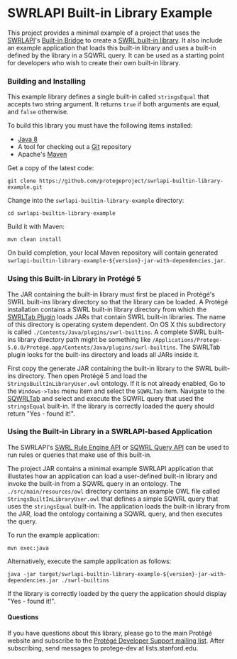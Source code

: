 # SWRLAPI Built-in Library Example

This project provides a minimal example of a project that uses the [SWRLAPI](https://github.com/protegeproject/swrlapi/wiki)'s 
[Built-in Bridge](https://github.com/protegeproject/swrlapi/wiki/SWRLBuiltInBridge)
to create a [SWRL built-in library](https://github.com/protegeproject/swrlapi/wiki/SWRLBuiltInFAQ).
It also include an example application that loads this built-in library and uses a built-in defined by the library in a SQWRL query.
It can be used as a starting point for developers who wish to create their own built-in library.

### Building and Installing

This example library defines a single built-in called ```stringsEqual``` that accepts two string argument. 
It returns ```true``` if both arguments are equal, and ```false``` otherwise. 

To build this library you must have the following items installed:

+ [Java 8](http://www.oracle.com/technetwork/java/javase/downloads/index.html)
+ A tool for checking out a [Git](http://git-scm.com/) repository
+ Apache's [Maven](http://maven.apache.org/index.html)

Get a copy of the latest code:

    git clone https://github.com/protegeproject/swrlapi-builtin-library-example.git 

Change into the ```swrlapi-builtin-library-example``` directory:

    cd swrlapi-builtin-library-example

Build it with Maven:

    mvn clean install

On build completion, your local Maven repository will contain generated ```swrlapi-builtin-library-example-${version}-jar-with-dependencies.jar```.

### Using this Built-in Library in Protégé 5

The JAR containing the built-in library must first be placed in Protégé's SWRL built-ins library directory so
that the library can be loaded.
A Protégé installation contains a SWRL built-in library directory from which the [SWRLTab Plugin](https://github.com/protegeproject/swrltab-plugin/wiki) loads JARs that contain SWRL built-in libraries.
The name of this directory is operating system dependent.
On OS X this subdirectory is called ```./Contents/Java/plugins/swrl-builtins```.
A complete SWRL built-ins library directory path might be something like 
```/Applications/Protege-5.0.0/Protégé.app/Contents/Java/plugins/swrl-builtins```.
The SWRLTab plugin looks for the built-ins directory and loads all JARs inside it.

First copy the generate JAR containing the built-in library to the SWRL built-ins directory.
Then open Protégé 5 and load the ```StringsBuiltInLibraryUser.owl``` ontology.
If it is not already enabled, Go to the ```Windows->Tabs``` menu item and select the ```SQWRLTab``` item.
Navigate to the [SQWRLTab](https://github.com/protegeproject/swrlapi/wiki/SQWRLQueryTab) and select
and execute the SQWRL query that used the ```stringsEqual``` built-in.
If the library is correctly loaded the query should return "Yes - found it!".

### Using the Built-in Library in a SWRLAPI-based Application

The SWRLAPI's [SWRL Rule Engine API](https://github.com/protegeproject/swrlapi/wiki#SWRL_Rule_Engine_API) 
or [SQWRL Query API](https://github.com/protegeproject/swrlapi/wiki#SQWRL_Query_API)
can be used to run rules or queries that make use of this built-in.

The project JAR contains a minimal example SWRLAPI application that illustates how
an application can load a user-defined built-in library and invoke the built-in from a SQWRL query in an ontology.
The ```./src/main/resources/owl``` directory contains an example OWL file called ```StringsBuiltInLibraryUser.owl``` that defines
 a simple SQWRL query that uses the ```stringsEqual``` built-in.
The application loads the built-in library from the JAR, load the ontology containing a SQWRL query, and then executes the query.

To run the example application:

    mvn exec:java

Alternatively, execute the sample application as follows:

    java -jar target/swrlapi-builtin-library-example-${version}-jar-with-dependencies.jar ./swrl-builtins

If the library is correctly loaded by the query the application should display "Yes - found it!".

#### Questions

If you have questions about this library, please go to the main
Protégé website and subscribe to the [Protégé Developer Support
mailing list](http://protege.stanford.edu/support.php#mailingListSupport).
After subscribing, send messages to protege-dev at lists.stanford.edu.
